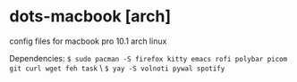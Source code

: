 # dots-macbook [arch]
config files for macbook pro 10.1 arch linux

Dependencies: 
	```
 $ sudo pacman -S firefox kitty emacs rofi polybar picom git curl wget feh task
 	```
  \\
  	```
 $ yay -S volnoti pywal spotify
  	```

